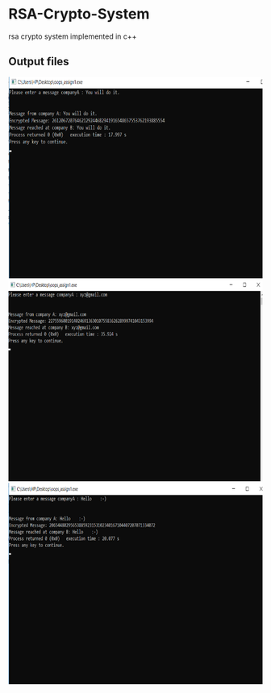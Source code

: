 # RSA-Crypto-System
rsa crypto system implemented in c++


<h2>Output files</h2>
<img src="Output Files/Screenshot 2019-09-15 10.35.55.png" width="800" height="400"/>


<img src="Output Files/Screenshot 2019-09-15 10.36.50.png" width="800" height="400"/>


<img src="Output Files/Screenshot 2019-09-15 10.37.34.png" width="800" height="400"/>
